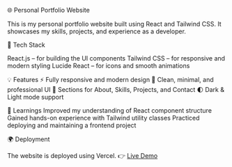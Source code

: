 🌐 Personal Portfolio Website

This is my personal portfolio website built using React and Tailwind CSS. It showcases my skills, projects, and experience as a developer.

🚀 Tech Stack

React.js – for building the UI components
Tailwind CSS – for responsive and modern styling
Lucide React – for icons and smooth animations

💡 Features
⚡ Fully responsive and modern design
🎨 Clean, minimal, and professional UI
🧩 Sections for About, Skills, Projects, and Contact
🌓 Dark & Light mode support 

🧠 Learnings
Improved my understanding of React component structure
Gained hands-on experience with Tailwind utility classes
Practiced deploying and maintaining a frontend project

🌍 Deployment

The website is deployed using Vercel.
👉 [Live Demo](https://portfolio-page-mohammedkaif.vercel.app/)
